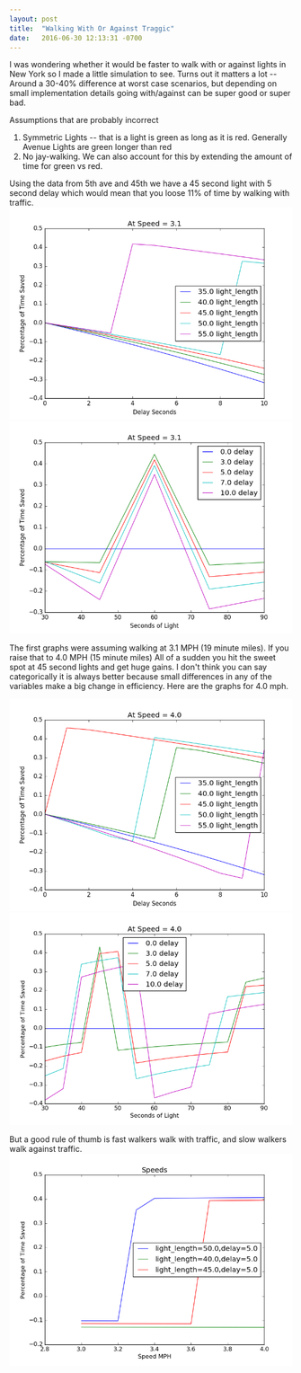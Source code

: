 ```yaml
---
layout: post
title:  "Walking With Or Against Traggic"
date:   2016-06-30 12:13:31 -0700
---
```


I was wondering whether it would be faster to walk with or against lights in New York so I made a little simulation to see.
Turns out it matters a lot -- Around a 30-40% difference at worst case scenarios, but depending on small implementation details going with/against can be super good or super bad.

Assumptions that are probably incorrect

1. Symmetric Lights -- that is a light is green as long as it is red.  Generally Avenue Lights are green longer than red
2. No jay-walking.  We can also account for this by extending the amount of time for green vs red.

Using the data from 5th ave and 45th we have a 45 second light with 5 second delay which would mean that you loose 11% of time by walking with traffic.
![durations_speed_3.1](/assets/with-or-against/durations_speed_3.1.png)
![light_seconds_speed_3.1](/assets/with-or-against/light_seconds_speed_3.1.png)

The first graphs were assuming walking at 3.1 MPH (19 minute miles).  If you raise that to 4.0 MPH (15 minute miles) All of a sudden you hit the sweet spot at 45 second lights and get huge gains.  I don't think you can say categorically it is always better because small differences in any of the variables make a big change in efficiency. Here are the graphs for 4.0 mph.

![durations_speed_4.0.1](/assets/with-or-against/durations_speed_4.0.1.png)
![light_seconds_speed_4.0.1](/assets/with-or-against/light_seconds_speed_4.0.1.png)

 But a good rule of thumb is fast walkers walk with traffic, and slow walkers walk against traffic.
 ![speed_vs_time](/assets/with-or-against/speed_vs_time.png)
